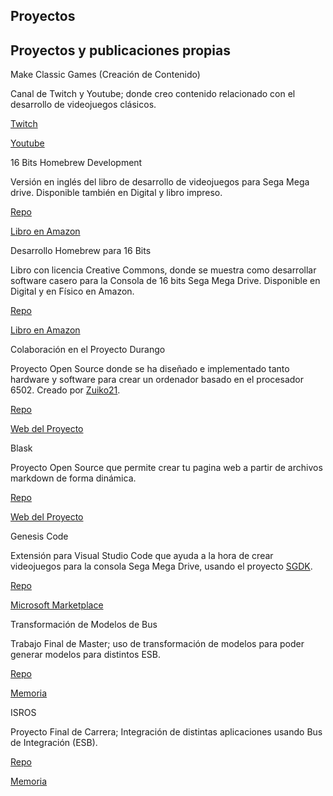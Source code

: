 <section class="hero">
  <div class="hero-body">
    <div class="container">
      <h1 class="title">
        Proyectos
      </h1>
      <h2 class="subtitle">
        Proyectos y publicaciones propias
      </h2>
    </div>
  </div>
</section>

<div class="article">
<div class="card">
  <div class="card-content">
    <p class="title">
      Make Classic Games (Creación de Contenido)
    </p>
    <p class="subtitle">
      Canal de Twitch y Youtube; donde creo contenido relacionado con el desarrollo de videojuegos clásicos.
    </p>
  </div>
  <footer class="card-footer">
        <p class="card-footer-item">
            <span><a href="https://www.twitch.tv/makeclassicgames/">Twitch</a></span>
        </p>
        <p class="card-footer-item">
            <span><a href="https://www.youtube.com/@MakeClassicgames">Youtube</a></span>
        </p>
     </footer>
</div>

<div class="article">
<div class="card">
  <div class="card-content">
    <p class="title">
      16 Bits Homebrew Development
    </p>
    <p class="subtitle">
      Versión en inglés del libro de desarrollo de videojuegos para Sega Mega drive. Disponible también en Digital y libro impreso.
    </p>
  </div>
  <footer class="card-footer">
        <p class="card-footer-item">
            <span><a href="https://github.com/zerasul/mdbook_en">Repo</a></span>
        </p>
        <p class="card-footer-item">
            <span><a href="https://www.amazon.com/dp/B0CW4TH2NJ">Libro en Amazon</a></span>
        </p>
     </footer>
</div>

<div class="article">
<div class="card">
  <div class="card-content">
    <p class="title">
      Desarrollo Homebrew para 16 Bits
    </p>
    <p class="subtitle">
      Libro con licencia Creative Commons, donde se muestra como desarrollar software casero para la Consola de 16 bits Sega Mega Drive. Disponible en Digital y en Físico en Amazon.
    </p>
  </div>
  <footer class="card-footer">
        <p class="card-footer-item">
            <span><a href="https://github.com/zerasul/mdbook">Repo</a></span>
        </p>
        <p class="card-footer-item">
            <span><a href="https://www.amazon.es/dp/B0CF4J4WFL">Libro en Amazon</a></span>
        </p>
     </footer>
</div>

<div class="article">
<div class="card">
  <div class="card-content">
    <p class="title">
      Colaboración en el Proyecto Durango
    </p>
    <p class="subtitle">
      Proyecto Open Source donde se ha diseñado e implementado tanto hardware y software para crear un ordenador basado en el procesador 6502. Creado por <a href="https://x.com/zuiko21">Zuiko21</a>.
    </p>
  </div>
  <footer class="card-footer">
        <p class="card-footer-item">
            <span><a href="https://github.com/durangoretro">Repo</a></span>
        </p>
        <p class="card-footer-item">
            <span><a href="https://durangoretro.com">Web del Proyecto</a></span>
        </p>
     </footer>
</div>

<div class="article">
<div class="card">
  <div class="card-content">
    <p class="title">
      Blask
    </p>
    <p class="subtitle">
      Proyecto Open Source que permite crear tu pagina web a partir de archivos markdown de forma din&aacute;mica.
    </p>
  </div>
  <footer class="card-footer">
        <p class="card-footer-item">
            <span><a href="https://github.com/zerasul/blask">Repo</a></span>
        </p>
        <p class="card-footer-item">
            <span><a href="https://getblask.com">Web del Proyecto</a></span>
        </p>
     </footer>
</div>

 <div class="article">
  <div class="card">
  <div class="card-content">
    <p class="title">
      Genesis Code
    </p>
    <p class="subtitle">
      Extensi&oacute;n para Visual Studio Code que ayuda a la hora de crear videojuegos para la consola Sega Mega Drive, usando el proyecto <a href="https://github.com/Stephane-D/SGDK">SGDK</a>.
    </p>
    </div>
     <footer class="card-footer">
        <p class="card-footer-item">
            <span><a href="https://github.com/zerasul/genesis-code">Repo</a></span>
        </p>
        <p class="card-footer-item">
             <span><a href="https://marketplace.visualstudio.com/items?itemName=zerasul.genesis-code">Microsoft Marketplace</a></span>
        </p>
     </footer>
  </div>
  </div>

  
  <div class="article">
  <div class="card">
  <div class="card-content">
    <p class="title">
      Transformaci&oacute;n de Modelos de Bus
    </p>
    <p class="subtitle">
      Trabajo Final de Master; uso de transformaci&oacute;n de modelos para poder generar modelos para distintos ESB.
    </p>
    </div>
     <footer class="card-footer">
        <p class="card-footer-item">
            <span><a href="https://github.com/zerasul/BPMN2ESB">Repo</a></span>
        </p>
        <p class="card-footer-item">
             <span><a href="static/memoriatfm.pdf">Memoria</a></span>
        </p>
     </footer>
  </div>
  </div>
  <div class="article">
  <div class="card">
  <div class="card-content">
    <p class="title">
      ISROS
    </p>
    <p class="subtitle">
      Proyecto Final de Carrera; Integraci&oacute;n de distintas aplicaciones usando Bus de Integraci&oacute;n (ESB).
    </p>
    </div>
     <footer class="card-footer">
        <p class="card-footer-item">
            <span><a href="https://github.com/zerasul/isros">Repo</a></span>
        </p>
        <p class="card-footer-item">
             <span><a href="https://github.com/zerasul/isros/blob/master/Integracion%20de%20sistemas%20de%20informacion%20-%20Victor%20Suarez%20Garcia.pdf">Memoria</a></span>
        </p>
     </footer>
  </div>
  </div>